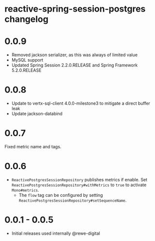 # reactive-spring-session-postgres changelog

# 0.0.9
* Removed jackson serializer, as this was always of limited value
* MySQL support
* Updated Spring Session 2.2.0.RELEASE and Spring Framework 5.2.0.RELEASE

# 0.0.8
* Update to vertx-sql-client 4.0.0-milestone3 to mitigate a direct buffer leak
* Update jackson-databind

# 0.0.7
Fixed metric name and tags.

# 0.0.6
* `ReactivePostgresSessionRepository` publishes metrics if enable. Set `ReactivePostgresSessionRepository#withMetrics` to `true` to activate `Mono#metrics`.
  * The `flow` tag can be configured by setting `ReactivePostgresSessionRepository#setSequenceName`.

# 0.0.1 - 0.0.5
* Initial releases used internally @rewe-digital

